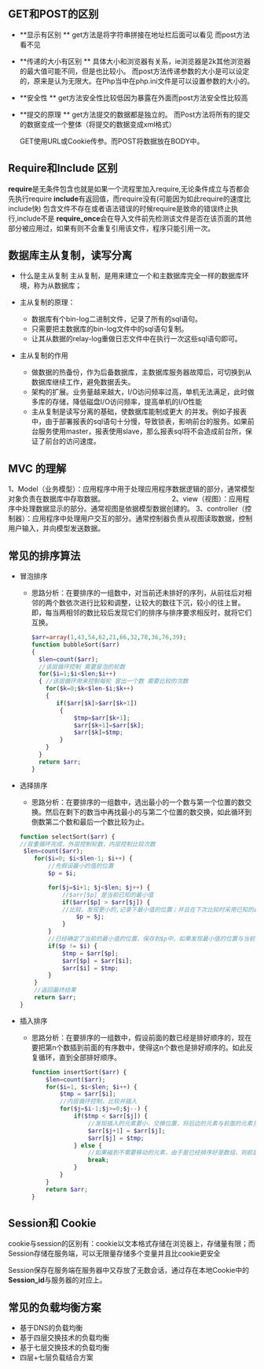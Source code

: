 ## GET和POST的区别

- **显示有区别 **
  get方法是将字符串拼接在地址栏后面可以看见 
  而post方法看不见



- **传递的大小有区别 **
  具体大小和浏览器有关系，ie浏览器是2k其他浏览器的最大值可能不同，但是也比较小。 
  而post方法传递参数的大小是可以设定的，原来是认为无限大。在Php当中在php.ini文件是可以设置参数的大小的。



- **安全性 **
  get方法安全性比较低因为暴露在外面而post方法安全性比较高

- **提交的原理 **
  get方法提交的数据都是独立的。 
  而Post方法将所有的提交的数据变成一个整体（将提交的数据变成xml格式）

  GET使用URL或Cookie传参。而POST将数据放在BODY中。

  

## Require和Include 区别

  **require**是无条件包含也就是如果一个流程里加入require,无论条件成立与否都会先执行require
  **include**有返回值，而require没有(可能因为如此require的速度比include快)
  包含文件不存在或者语法错误的时候require是致命的错误终止执行,include不是
  **require_once**会在导入文件前先检测该文件是否在该页面的其他部分被应用过，如果有则不会重复引用该文件，程序只能引用一次。

  

## 数据库主从复制，读写分离

* 什么是主从复制
  主从复制，是用来建立一个和主数据库完全一样的数据库环境，称为从数据库；



* 主从复制的原理：

  * 数据库有个bin-log二进制文件，记录了所有的sql语句。
  * 只需要把主数据库的bin-log文件中的sql语句复制。
  * 让其从数据的relay-log重做日志文件中在执行一次这些sql语句即可。

  

* 主从复制的作用

  * 做数据的热备份，作为后备数据库，主数据库服务器故障后，可切换到从数据库继续工作，避免数据丢失。
  * 架构的扩展。业务量越来越大，I/O访问频率过高，单机无法满足，此时做多库的存储，降低磁盘I/O访问频率，提高单机的I/O性能
  * 主从复制是读写分离的基础，使数据库能制成更大 的并发。例如子报表中，由于部署报表的sql语句十分慢，导致锁表，影响前台的服务。如果前台服务使用master，报表使用slave，那么报表sql将不会造成前台所，保证了前台的访问速度。



## MVC 的理解

1、Model（业务模型）：应用程序中用于处理应用程序数据逻辑的部分，通常模型对象负责在数据库中存取数据。　　　　　　　　　　
2、view（视图）：应用程序中处理数据显示的部分。通常视图是依据模型数据创建的。
3、controller（控制器）：应用程序中处理用户交互的部分。通常控制器负责从视图读取数据，控制用户输入，并向模型发送数据。



## 常见的排序算法

- 冒泡排序

  - 思路分析：在要排序的一组数中，对当前还未排好的序列，从前往后对相邻的两个数依次进行比较和调整，让较大的数往下沉，较小的往上冒。即，每当两相邻的数比较后发现它们的排序与排序要求相反时，就将它们互换。

    

    ```php
    $arr=array(1,43,54,62,21,66,32,78,36,76,39);  
    function bubbleSort($arr)
    {  
      $len=count($arr);
      //该层循环控制 需要冒泡的轮数
      for($i=1;$i<$len;$i++)
      { //该层循环用来控制每轮 冒出一个数 需要比较的次数
        for($k=0;$k<$len-$i;$k++)
        {
           if($arr[$k]>$arr[$k+1])
            {
                $tmp=$arr[$k+1];
                $arr[$k+1]=$arr[$k];
                $arr[$k]=$tmp;
            }
        }
      }
      return $arr;
    }
    ```

    

- 选择排序 

  - 思路分析：在要排序的一组数中，选出最小的一个数与第一个位置的数交换。然后在剩下的数当中再找最小的与第二个位置的数交换，如此循环到倒数第二个数和最后一个数比较为止。

  

  ```PHP
  function selectSort($arr) {
  //双重循环完成，外层控制轮数，内层控制比较次数
   $len=count($arr);
      for($i=0; $i<$len-1; $i++) {
          //先假设最小的值的位置
          $p = $i;
  
          for($j=$i+1; $j<$len; $j++) {
              //$arr[$p] 是当前已知的最小值
              if($arr[$p] > $arr[$j]) {
              //比较，发现更小的,记录下最小值的位置；并且在下次比较时采用已知的最小值进行比较。
                  $p = $j;
              }
          }
          //已经确定了当前的最小值的位置，保存到$p中。如果发现最小值的位置与当前假设的位置$i不同，则位置互换即可。
          if($p != $i) {
              $tmp = $arr[$p];
              $arr[$p] = $arr[$i];
              $arr[$i] = $tmp;
          }
      }
      //返回最终结果
      return $arr;
  }
  ```



- 插入排序

  - 思路分析：在要排序的一组数中，假设前面的数已经是排好顺序的，现在要把第n个数插到前面的有序数中，使得这n个数也是排好顺序的。如此反复循环，直到全部排好顺序。

    

    ```PHP
    function insertSort($arr) {
        $len=count($arr); 
        for($i=1, $i<$len; $i++) {
            $tmp = $arr[$i];
            //内层循环控制，比较并插入
            for($j=$i-1;$j>=0;$j--) {
                if($tmp < $arr[$j]) {
                    //发现插入的元素要小，交换位置，将后边的元素与前面的元素互换
                    $arr[$j+1] = $arr[$j];
                    $arr[$j] = $tmp;
                } else {
                    //如果碰到不需要移动的元素，由于是已经排序好是数组，则前面的就不需要再次比较了。
                    break;
                }
            }
        }
        return $arr;
    }
    ```




## Session和 Cookie 

cookie与session的区别有：cookie以文本格式存储在浏览器上，存储量有限；而Session存储在服务端，可以无限量存储多个变量并且比cookie更安全

Session保存在服务端在服务器中又存放了无数会话，通过存在本地Cookie中的**Session_id**与服务器的对应上。





## 常见的负载均衡方案

- 基于DNS的负载均衡
- 基于四层交换技术的负载均衡
- 基于七层交换技术的负载均衡
- 四层+七层负载结合方案